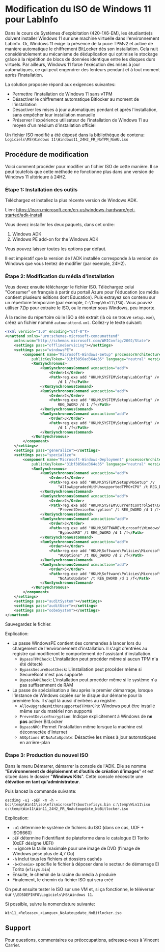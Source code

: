 # Modification du ISO de Windows 11 pour LabInfo

Dans le cours de Systèmes d'exploitation (420-1X6-EM), les étudiant(e)s doivent installer Windows 11 sur une machine virtuelle dans l'environnement Labinfo. Or, Windows 11 exige la présence de la puce TPMv2 et active de manière automatique le chiffrement BitLocker dès son installation. Cela nuit considérablement au mécanisme de déduplication qui optimise le stockage grâce à la répétition de blocs de données identique entre les disques durs virtuels. Par ailleurs, Windows 11 force l'exécution des mises à jour automatiques, ce qui peut engendrer des lenteurs pendant et à tout moment après l'installation.

La solution proposée répond aux exigences suivantes:
- Permettre l'installation de Windows 11 sans vTPM
- Désactiver le chiffrement automatique Bitlocker au moment de l'installation
- Désactiver les mises à jour automatiques pendant et après l'installation, sans empêcher leur installation manuelle
- Préserver l'expérience utilisateur de l'installation de Windows 11 au moyen d'un médium d'installation officiel

Un fichier ISO modifié a été déposé dans la bibliothèque de contenu: `Logiciels\MS\Windows 11\Windows11_24H2_FR_NoTPM_NoAU.iso`


## Procédure de modification

Voici comment procéder pour modifier un fichier ISO de cette manière. Il se peut toutefois que cette méthode ne fonctionne plus dans une version de Windows 11 ultérieure à 24H2.


### Étape 1: Installation des outils

Téléchargez et installez la plus récente version de Windows ADK.

Lien: https://learn.microsoft.com/en-us/windows-hardware/get-started/adk-install

Vous devez installer les deux paquets, dans cet ordre:
1. Windows ADK
2. Windows PE add-on for the Windows ADK

Vous pouvez laisser toutes les options par défaut.

Il est impératif que la version de l'ADK installée corresponde à la version de Windows que vous tentez de modifier (par exemple, 24H2).


### Étape 2: Modification du média d'installation

Vous devez ensuite télécharger le fichier ISO. Téléchargez celui "Consumer" en français à partir du portail Azure pour l'éducation (ce média contient plusieurs éditions dont Education). Puis extrayez son contenu sur un répertoire temporaire (par exemple, `C:\Temp\Win11\ISO`). Vous pouvez utiliser 7Zip pour extraire le ISO, ou le monter sous Windows, peu importe.

À la racine du répertoire où le ISO a été extrait (là où se trouve `setup.exe`), créez un fichier nommé `autounattend.xml`. Collez-y le texte suivant:

```xml
<?xml version="1.0" encoding="utf-8"?>
<unattend xmlns="urn:schemas-microsoft-com:unattend"
    xmlns:wcm="http://schemas.microsoft.com/WMIConfig/2002/State">
    <settings pass="offlineServicing"></settings>
    <settings pass="windowsPE">
        <component name="Microsoft-Windows-Setup" processorArchitecture="amd64"
            publicKeyToken="31bf3856ad364e35" language="neutral" versionScope="nonSxS">
            <RunSynchronous>
                <RunSynchronousCommand wcm:action="add">
                    <Order>1</Order>
                    <Path>reg.exe add "HKLM\SYSTEM\Setup\LabConfig" /v "BypassTPMCheck" /t REG_DWORD
                        /d 1 /f</Path>
                </RunSynchronousCommand>
                <RunSynchronousCommand wcm:action="add">
                    <Order>2</Order>
                    <Path>reg.exe add "HKLM\SYSTEM\Setup\LabConfig" /v "BypassSecureBootCheck" /t
                        REG_DWORD /d 1 /f</Path>
                </RunSynchronousCommand>
                <RunSynchronousCommand wcm:action="add">
                    <Order>3</Order>
                    <Path>reg.exe add "HKLM\SYSTEM\Setup\LabConfig" /v "BypassRAMCheck" /t REG_DWORD
                        /d 1 /f</Path>
                </RunSynchronousCommand>
            </RunSynchronous>
        </component>
    </settings>
    <settings pass="generalize"></settings>
    <settings pass="specialize">
        <component name="Microsoft-Windows-Deployment" processorArchitecture="amd64"
            publicKeyToken="31bf3856ad364e35" language="neutral" versionScope="nonSxS">
            <RunSynchronous>
                <RunSynchronousCommand wcm:action="add">
                    <Order>1</Order>
                    <Path>reg.exe add "HKLM\SYSTEM\Setup\MoSetup" /v
                        "AllowUpgradesWithUnsupportedTPMOrCPU" /t REG_DWORD /d 1 /f </Path>
                </RunSynchronousCommand>
                <RunSynchronousCommand wcm:action="add">
                    <Order>2</Order>
                    <Path>reg.exe add "HKLM\SYSTEM\CurrentControlSet\Control\BitLocker" /v
                        "PreventDeviceEncryption" /t REG_DWORD /d 1 /f</Path>
                </RunSynchronousCommand>
                <RunSynchronousCommand wcm:action="add">
                    <Order>3</Order>
                    <Path>reg.exe add "HKLM\SOFTWARE\Microsoft\Windows\CurrentVersion\OOBE" /v
                        "BypassNRO" /t REG_DWORD /d 1 /f</Path>
                </RunSynchronousCommand>
                <RunSynchronousCommand wcm:action="add">
                    <Order>4</Order>
                    <Path>reg.exe add "HKLM\Software\Policies\Microsoft\Windows\WindowsUpdate\AU" /v
                        "AUOptions" /t REG_DWORD /d 2 /f</Path>
                </RunSynchronousCommand>
                <RunSynchronousCommand wcm:action="add">
                    <Order>5</Order>
                    <Path>reg.exe add "HKLM\Software\Policies\Microsoft\Windows\WindowsUpdate\AU" /v
                        "NoAutoUpdate" /t REG_DWORD /d 1 /f</Path>
                </RunSynchronousCommand>
            </RunSynchronous>
        </component>
    </settings>
    <settings pass="auditSystem"></settings>
    <settings pass="auditUser"></settings>
    <settings pass="oobeSystem"></settings>
</unattend>
```

Sauvegardez le fichier.

Explication:
- La passe WindowsPE contient des commandes à lancer lors du chargement de l'environnement d'installation. Il s'agit d'entrées au registre qui modifieront le comportement de l'assistant d'installation.
  - `BypassTPMCheck`: L'installation peut procéder même si aucun TPM n'a été détecté
  - `BypassSecureBootCheck`: L'installation peut procéder même si SecureBoot n'est pas supporté
  - `BypassRAMCheck`: L'installation peut procéder même si le système n'a pas suffisemment de RAM
- La passe de spécialisation a lieu après le premier démarrage, lorsque l'instance de Windows copiée sur le disque dur démarre pour la première fois. Il s'agit là aussi d'entrées au registre.
  - `AllowUpgradesWithUnsupportedTPMOrCPU`: Windows peut être installé même sur du matériel non supporté
  - `PreventDeviceEncryption`: Indique explicitement à Windows de **ne pas** activer BitLocker
  - `BypassNRO`: Permet l'installation même lorsque la machine est déconnectée d'Internet
  - `AUOptions` et `NoAutoUpdate`: Désactive les mises à jour automatiques en arrière-plan


### Étape 3: Production du nouvel ISO

Dans le menu Démarrer, démarrer la console de l'ADK. Elle se nomme "**Environnement de déploiement et d’outils de création d’images**" et est située dans le dossier "**Windows Kits**". Cette console nécessite une **élévation en tant qu'administrateur**.

Puis lancez la commande suivante:

```
oscdimg -u1 -pEF -m -h -bc:\temp\Win11\iso\efi\microsoft\boot\efisys.bin c:\temp\Win11\iso c:\temp\Win11\Win11_24H2_FR_NoAutoupdate_NoBitlocker.iso
```

Explication:
- `-u1` détermine le système de fichiers du ISO (dans ce cas, UDF + ISO9660)
- `pEF` détermine l'identifiant de plateforme dans le catalogue El Torito (0xEF désigne UEFI)
- `-m` ignore la taille maximale pour une image de DVD (l'image de Windows pèse plus de 4,7 Go)
- `-h` inclut tous les fichiers et dossiers cachés
- `-b<Chemin>` spécifie le fichier à déposer dans le secteur de démarrage El Torito (`efisys.bin`)
- Ensuite, le chemin de la racine du média à produire
- Finalement, le chemin du fichier ISO qui sera créé

On peut ensuite tester le ISO sur une VM et, si ça fonctionne, le téléverser sur `\\ED5DEPINFO\Logiciels\MS\Windows 11`.

Si possible, suivre la nomenclature suivante:

`Win11_<Release>_<Langue>_NoAutoupdate_NoBitlocker.iso`


## Support

Pour questions, commentaires ou préoccupations, adressez-vous à Vincent Carrier.
